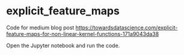 # explicit_feature_maps
Code for medium blog post https://towardsdatascience.com/explicit-feature-maps-for-non-linear-kernel-functions-171a9043da38

Open the Jupyter notebook and run the code.
